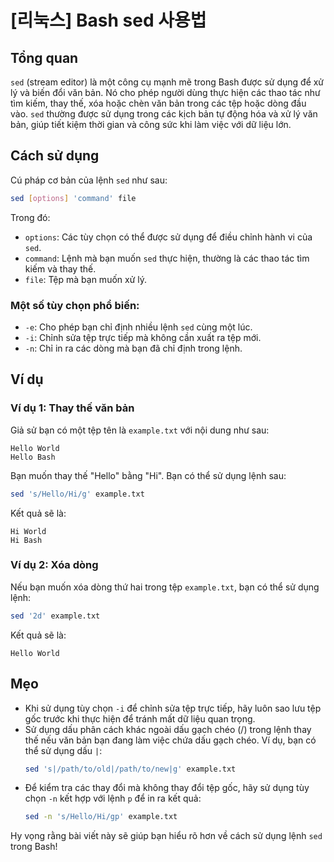 # [리눅스] Bash sed 사용법

## Tổng quan
`sed` (stream editor) là một công cụ mạnh mẽ trong Bash được sử dụng để xử lý và biến đổi văn bản. Nó cho phép người dùng thực hiện các thao tác như tìm kiếm, thay thế, xóa hoặc chèn văn bản trong các tệp hoặc dòng đầu vào. `sed` thường được sử dụng trong các kịch bản tự động hóa và xử lý văn bản, giúp tiết kiệm thời gian và công sức khi làm việc với dữ liệu lớn.

## Cách sử dụng
Cú pháp cơ bản của lệnh `sed` như sau:

```bash
sed [options] 'command' file
```

Trong đó:
- `options`: Các tùy chọn có thể được sử dụng để điều chỉnh hành vi của `sed`.
- `command`: Lệnh mà bạn muốn `sed` thực hiện, thường là các thao tác tìm kiếm và thay thế.
- `file`: Tệp mà bạn muốn xử lý.

### Một số tùy chọn phổ biến:
- `-e`: Cho phép bạn chỉ định nhiều lệnh `sed` cùng một lúc.
- `-i`: Chỉnh sửa tệp trực tiếp mà không cần xuất ra tệp mới.
- `-n`: Chỉ in ra các dòng mà bạn đã chỉ định trong lệnh.

## Ví dụ
### Ví dụ 1: Thay thế văn bản
Giả sử bạn có một tệp tên là `example.txt` với nội dung như sau:
```
Hello World
Hello Bash
```
Bạn muốn thay thế "Hello" bằng "Hi". Bạn có thể sử dụng lệnh sau:

```bash
sed 's/Hello/Hi/g' example.txt
```
Kết quả sẽ là:
```
Hi World
Hi Bash
```

### Ví dụ 2: Xóa dòng
Nếu bạn muốn xóa dòng thứ hai trong tệp `example.txt`, bạn có thể sử dụng lệnh:

```bash
sed '2d' example.txt
```
Kết quả sẽ là:
```
Hello World
```

## Mẹo
- Khi sử dụng tùy chọn `-i` để chỉnh sửa tệp trực tiếp, hãy luôn sao lưu tệp gốc trước khi thực hiện để tránh mất dữ liệu quan trọng.
- Sử dụng dấu phân cách khác ngoài dấu gạch chéo (/) trong lệnh thay thế nếu văn bản bạn đang làm việc chứa dấu gạch chéo. Ví dụ, bạn có thể sử dụng dấu `|`:
  ```bash
  sed 's|/path/to/old|/path/to/new|g' example.txt
  ```
- Để kiểm tra các thay đổi mà không thay đổi tệp gốc, hãy sử dụng tùy chọn `-n` kết hợp với lệnh `p` để in ra kết quả:
  ```bash
  sed -n 's/Hello/Hi/gp' example.txt
  ```

Hy vọng rằng bài viết này sẽ giúp bạn hiểu rõ hơn về cách sử dụng lệnh `sed` trong Bash!